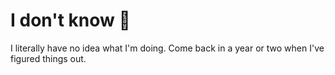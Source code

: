# I don't know 🥐

I literally have no idea what I'm doing. Come back in a year or two when I've figured things out.
